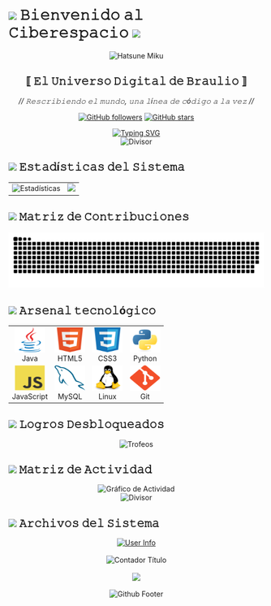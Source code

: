 # <img src="https://media.giphy.com/media/v1.Y2lkPTc5MGI3NjExcm0zZWI1ZGl5Y2Z4b2ZpOGlueXp3dDN2b2g4cGg1OG1vbnpkbGU2MyZlcD12MV9pbnRlcm5hbF9naWZfYnlfaWQmY3Q9cw/2IudUHdI075HL02Pkk/giphy.gif" width="30"> 𝙱𝚒𝚎𝚗𝚟𝚎𝚗𝚒𝚍𝚘 𝚊𝚕 𝙲𝚒𝚋𝚎𝚛𝚎𝚜𝚙𝚊𝚌𝚒𝚘 <img src="https://media.giphy.com/media/v1.Y2lkPTc5MGI3NjExcm0zZWI1ZGl5Y2Z4b2ZpOGlueXp3dDN2b2g4cGg1OG1vbnpkbGU2MyZlcD12MV9pbnRlcm5hbF9naWZfYnlfaWQmY3Q9cw/2IudUHdI075HL02Pkk/giphy.gif" width="30">

<div align="center">
  <img src="https://media1.tenor.com/m/SfUTnsh1gsgAAAAd/gojo-miku.gif" alt="Hatsune Miku" width="180" height="180"/>
  <h2>⟦ 𝙴𝚕 𝚄𝚗𝚒𝚟𝚎𝚛𝚜𝚘 𝙳𝚒𝚐𝚒𝚝𝚊𝚕 𝚍𝚎 𝙱𝚛𝚊𝚞𝚕𝚒𝚘 ⟧</h2>
  <p><i>// 𝚁𝚎𝚜𝚌𝚛𝚒𝚋𝚒𝚎𝚗𝚍𝚘 𝚎𝚕 𝚖𝚞𝚗𝚍𝚘, 𝚞𝚗𝚊 𝚕í𝚗𝚎𝚊 𝚍𝚎 𝚌ó𝚍𝚒𝚐𝚘 𝚊 𝚕𝚊 𝚟𝚎𝚣 //</i></p>
  
  [![GitHub followers](https://img.shields.io/github/followers/Brauliovh3?style=for-the-badge&logo=github&labelColor=black&color=00FFFF&logoColor=00FFFF)](https://github.com/Brauliovh3)
  [![GitHub stars](https://img.shields.io/github/stars/Brauliovh3?style=for-the-badge&logo=github&labelColor=black&color=FF00FF&logoColor=FF00FF)](https://github.com/Brauliovh3)
</div>

<div align="center">
  <a href="https://git.io/typing-svg"><img src="https://readme-typing-svg.demolab.com?font=Fira+Code&size=18&duration=3000&pause=1000&color=00FFFF&center=true&vCenter=true&repeat=false&random=false&width=435&lines=Iniciando+sistema...;Cargando+datos+del+usuario...;Estableciendo+conexi%C3%B3n...;Acceso+concedido!" alt="Typing SVG" /></a>
</div>

<div align="center">
  <img src="https://i.imgur.com/waxVImv.png" alt="Divisor" width="625"/>
</div>

## <img src="https://media.giphy.com/media/fxI1G5PNC5esyNlIUs/giphy.gif" width="25"> 𝙴𝚜𝚝𝚊𝚍í𝚜𝚝𝚒𝚌𝚊𝚜 𝚍𝚎𝚕 𝚂𝚒𝚜𝚝𝚎𝚖𝚊

<div align="center">
  <table>
    <tr>
      <td>
        <img height="180em" src="https://github-readme-stats.vercel.app/api?username=Brauliovh3&show_icons=true&title_color=00FFFF&text_color=F0F0F0&icon_color=FF00FF&border_color=00FFFF&bg_color=0D1117&ring_color=00FFFF&include_all_commits=true&locale=es" alt="Estadísticas"/>
      </td>
      <td>
        <img height="180em" src="https://github-readme-stats.vercel.app/api/top-langs/?username=Brauliovh3&layout=compact&title_color=00FFFF&text_color=F0F0F0&border_color=00FFFF&bg_color=0D1117&locale=es"/>
      </td>
    </tr>
  </table>
</div>

## <img src="https://media.giphy.com/media/3ov9jNziFTMfzSumAw/giphy.gif" width="25"> 𝙼𝚊𝚝𝚛𝚒𝚣 𝚍𝚎 𝙲𝚘𝚗𝚝𝚛𝚒𝚋𝚞𝚌𝚒𝚘𝚗𝚎𝚜
<div align="center">
  <img src="https://raw.githubusercontent.com/platane/platane/output/github-contribution-grid-snake-dark.svg" alt="Contribuciones" />
</div>

## <img src="https://media.giphy.com/media/v1.Y2lkPTc5MGI3NjExajI2c2JjMGhodjRnN2Rub3Y0b3cxempzaTBhcGIybjNhYmp6ZWw5OCZlcD12MV9pbnRlcm5hbF9naWZfYnlfaWQmY3Q9cw/LMt9638dO8dftAjtco/giphy.gif" width="25"> 𝙰𝚛𝚜𝚎𝚗𝚊𝚕 𝚝𝚎𝚌𝚗𝚘𝚕ó𝚐𝚒𝚌𝚘

<div align="center">
  <table>
    <tr>
      <td align="center">
        <img alt="Java" height="50" width="60" src="https://raw.githubusercontent.com/devicons/devicon/master/icons/java/java-original.svg">
        <br>Java
      </td>
      <td align="center">
        <img alt="HTML" height="50" width="60" src="https://raw.githubusercontent.com/devicons/devicon/master/icons/html5/html5-original.svg">
        <br>HTML5
      </td>
      <td align="center">
        <img alt="CSS" height="50" width="60" src="https://raw.githubusercontent.com/devicons/devicon/master/icons/css3/css3-original.svg">
        <br>CSS3
      </td>
      <td align="center">
        <img alt="Python" height="50" width="60" src="https://raw.githubusercontent.com/devicons/devicon/master/icons/python/python-original.svg">
        <br>Python
      </td>
    </tr>
    <tr>
      <td align="center">
        <img alt="JavaScript" height="50" width="60" src="https://raw.githubusercontent.com/devicons/devicon/master/icons/javascript/javascript-original.svg">
        <br>JavaScript
      </td>
      <td align="center">
        <img alt="SQL" height="50" width="60" src="https://raw.githubusercontent.com/devicons/devicon/master/icons/mysql/mysql-original.svg">
        <br>MySQL
      </td>
      <td align="center">
        <img alt="Linux" height="50" width="60" src="https://raw.githubusercontent.com/devicons/devicon/master/icons/linux/linux-original.svg">
        <br>Linux
      </td>
      <td align="center">
        <img alt="Git" height="50" width="60" src="https://raw.githubusercontent.com/devicons/devicon/master/icons/git/git-original.svg">
        <br>Git
      </td>
    </tr>
  </table>
</div>

## <img src="https://media.giphy.com/media/QLcCBdBemLaAM2wgaA/giphy.gif" width="25"> 𝙻𝚘𝚐𝚛𝚘𝚜 𝙳𝚎𝚜𝚋𝚕𝚘𝚚𝚞𝚎𝚊𝚍𝚘𝚜
<div align="center">
  <img src="https://github-profile-trophy.vercel.app/?username=Brauliovh3&theme=radical&column=7&no-frame=true&margin-w=15" alt="Trofeos" />
</div>

## <img src="https://media.giphy.com/media/v1.Y2lkPTc5MGI3NjExaXZ6ZWhta3g3a3E1ZTg0cXl5MWpscHd4M3h0bjk2bzI5ZXdiM3NwbiZlcD12MV9pbnRlcm5hbF9naWZfYnlfaWQmY3Q9cw/l46ChKeGsmsfE3Un6/giphy.gif" width="25"> 𝙼𝚊𝚝𝚛𝚒𝚣 𝚍𝚎 𝙰𝚌𝚝𝚒𝚟𝚒𝚍𝚊𝚍
<div align="center">
  <img src="https://github-readme-activity-graph.vercel.app/graph?username=Brauliovh3&bg_color=0D1117&color=00FFFF&line=FF00FF&point=FFFFFF&area=true&area_color=39C5BB20&hide_border=true" alt="Gráfico de Actividad" />
</div>

<div align="center">
  <img src="https://i.imgur.com/waxVImv.png" alt="Divisor" width="625"/>
</div>

## <img src="https://media.giphy.com/media/v1.Y2lkPTc5MGI3NjExNDRzZ3N0MHNnZWJ4MDBkOW1wajEwanJrOHg5aGVxcXhyOXhuNG0xZyZlcD12MV9pbnRlcm5hbF9naWZfYnlfaWQmY3Q9cw/du3JTtQLVsR7Bqzk5v/giphy.gif" width="25"> 𝙰𝚛𝚌𝚑𝚒𝚟𝚘𝚜 𝚍𝚎𝚕 𝚂𝚒𝚜𝚝𝚎𝚖𝚊

<div align="center">
  <a href="https://git.io/typing-svg"><img src="https://readme-typing-svg.demolab.com?font=Fira+Code&size=15&duration=3000&pause=2000&color=FF00FF&center=true&vCenter=true&multiline=true&random=false&width=500&height=100&lines=%F0%9F%8E%AE+Intereses%3A+Explorar+nuevas+tecnolog%C3%ADas;%F0%9F%93%9A+Habilidad%3A+Aprendizaje+continuo;%F0%9F%92%A1+Misi%C3%B3n%3A+Resolver+problemas+complejos" alt="User Info" /></a>
</div>

<div align="center">
  <br>
  <img src="https://img.shields.io/badge/CONTADOR%20DE%20VISITANTES-cyan?style=for-the-badge&labelColor=black" alt="Contador Título"/>
  <br><br>
  <img src="https://profile-counter.glitch.me/{Brauliovh3}/count.svg" />
</div>

<!-- Footer -->
<p align="center">
  <img src="https://raw.githubusercontent.com/mayhemantt/mayhemantt/Update/svg/Bottom.svg" alt="Github Footer" />
</p>
